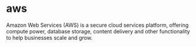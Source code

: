 # aws
Amazon Web Services (AWS) is a secure cloud services platform, offering compute power, database storage, content delivery and other functionality to help businesses scale and grow.
